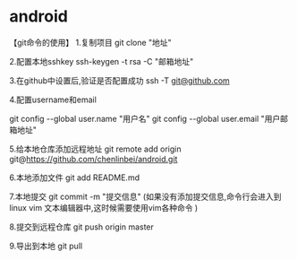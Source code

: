 # android
【git命令的使用】
1.复制项目
git clone "地址"

2.配置本地sshkey
ssh-keygen -t rsa -C "邮箱地址"

3.在github中设置后,验证是否配置成功
ssh -T git@github.com

4.配置username和email

git config --global user.name "用户名"
git config --global user.email "用户邮箱地址"

5.给本地仓库添加远程地址
git remote add origin git@https://github.com/chenlinbei/android.git

6.本地添加文件
git add README.md

7.本地提交
git commit -m "提交信息"
(如果没有添加提交信息,命令行会进入到linux vim 文本编辑器中,这时候需要使用vim各种命令 )

8.提交到远程仓库
git push origin master

9.导出到本地
git pull 


